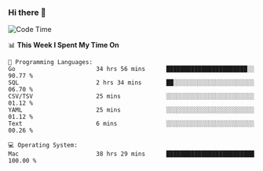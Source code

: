 ### Hi there 👋

<!--
**CrazyCollin/crazycollin** is a ✨ _special_ ✨ repository because its `README.md` (this file) appears on your GitHub profile.

Here are some ideas to get you started:

- 🔭 I’m currently working on ...
- 🌱 I’m currently learning ...
- 👯 I’m looking to collaborate on ...
- 🤔 I’m looking for help with ...
- 💬 Ask me about ...
- 📫 How to reach me: ...
- 😄 Pronouns: ...
- ⚡ Fun fact: ...
-->

<!--START_SECTION:waka-->
![Code Time](http://img.shields.io/badge/Code%20Time-2%2C127%20hrs%2044%20mins-blue)

📊 **This Week I Spent My Time On** 

```text
💬 Programming Languages: 
Go                       34 hrs 56 mins      ███████████████████████░░   90.77 % 
SQL                      2 hrs 34 mins       ██░░░░░░░░░░░░░░░░░░░░░░░   06.70 % 
CSV/TSV                  25 mins             ░░░░░░░░░░░░░░░░░░░░░░░░░   01.12 % 
YAML                     25 mins             ░░░░░░░░░░░░░░░░░░░░░░░░░   01.12 % 
Text                     6 mins              ░░░░░░░░░░░░░░░░░░░░░░░░░   00.26 % 

💻 Operating System: 
Mac                      38 hrs 29 mins      █████████████████████████   100.00 % 
```


<!--END_SECTION:waka-->
